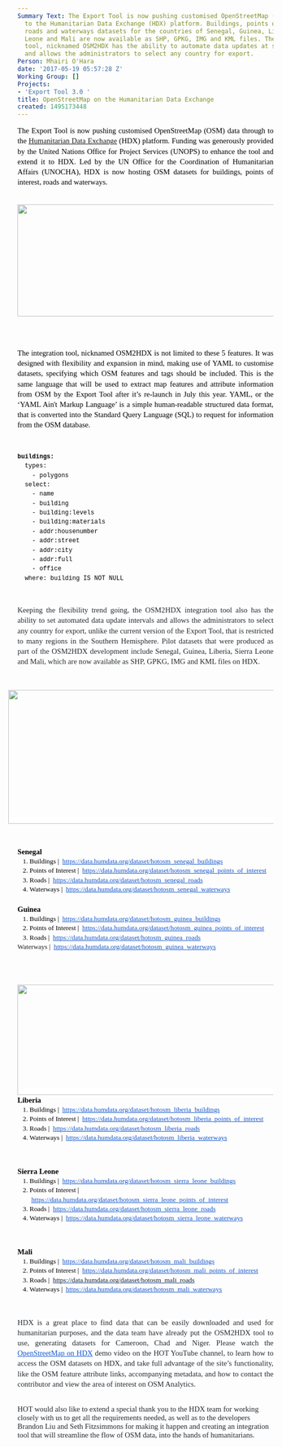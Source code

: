```yaml
---
Summary Text: The Export Tool is now pushing customised OpenStreetMap (OSM) data through
  to the Humanitarian Data Exchange (HDX) platform. Buildings, points of interest,
  roads and waterways datasets for the countries of Senegal, Guinea, Liberia, Sierra
  Leone and Mali are now available as SHP, GPKG, IMG and KML files. The integration
  tool, nicknamed OSM2HDX has the ability to automate data updates at set intervals
  and allows the administrators to select any country for export.
Person: Mhairi O'Hara
date: '2017-05-19 05:57:28 Z'
Working Group: []
Projects:
- 'Export Tool 3.0 '
title: OpenStreetMap on the Humanitarian Data Exchange
created: 1495173448
---
```

<p style="line-height: 1.38; margin-top: 0pt; margin-bottom: 0pt; text-align: justify;" dir="ltr"><span style="font-size: 11pt; font-family: Calibri; color: #000000; background-color: transparent; font-weight: 400; font-style: normal; font-variant: normal; text-decoration: none; vertical-align: baseline; white-space: pre-wrap;">The Export Tool is now pushing customised OpenStreetMap (OSM) data through to the <a href="https://data.humdata.org/">Humanitarian Data Exchange</a> (HDX) platform. Funding was generously provided by the United Nations Office for Project Services (UNOPS) to enhance the tool and extend it to HDX. Led by the UN Office for the Coordination of Humanitarian Affairs (UNOCHA), HDX is now hosting OSM datasets for buildings, points of interest, roads and waterways.</span></p><p style="line-height: 1.38; margin-top: 0pt; margin-bottom: 0pt; text-align: justify;" dir="ltr">&nbsp;</p><p><strong style="font-weight: normal;"><span id="docs-internal-guid-d739698a-1f49-75e9-9c7d-f2cc0bdc9ae7" style="font-weight: normal;"><span style="font-size: 11pt; font-family: Calibri; background-color: transparent; font-weight: 400; font-style: normal; font-variant-ligatures: normal; font-variant-caps: normal; white-space: pre-wrap;"><img style="border-width: initial; border-style: none; transform: rotate(0rad);" src="https://lh5.googleusercontent.com/OYwzAD_rL2zj9OHLfgGdIYmNrgV_3EPSuaox-belxVBwgMYtaPWn66SmTOuce1zKO4nHIwjz1ic1oQMCPBsVGmF2rEhvxQ-sKWtsMa2E4gbN43aSYJALYTxkvpyEAvv55TYWy23Q" alt="" width="624" height="220"></span></span></strong></p><p><strong style="font-weight: normal;"><br><br></strong></p><p style="line-height: 1.38; margin-top: 0pt; margin-bottom: 0pt; text-align: justify;" dir="ltr"><span style="font-size: 11pt; font-family: Calibri; color: #000000; background-color: transparent; font-weight: 400; font-style: normal; font-variant: normal; text-decoration: none; vertical-align: baseline; white-space: pre-wrap;">The integration tool, nicknamed OSM2HDX is not limited to these 5 features. It was designed with flexibility and expansion in mind, making use of YAML to customise datasets, specifying which OSM features and tags should be included. This is the same language that will be used to extract map features and attribute information from OSM by the Export Tool after it’s re-launch in July this year. YAML, or the ‘YAML Ain't Markup Language’ is a simple human-readable structured data format, that is converted into the Standard Query Language (SQL) to request for information from the OSM database.</span></p><p><strong style="font-weight: normal;">&nbsp;</strong></p><p style="line-height: 1.2; margin-top: 3pt; margin-bottom: 0pt;" dir="ltr"><span style="font-size: 9pt; font-family: 'Courier New'; color: #000000; background-color: transparent; font-weight: bold; font-style: normal; font-variant: normal; text-decoration: none; vertical-align: baseline; white-space: pre-wrap;">buildings:</span></p><p style="line-height: 1.2; margin-top: 3pt; margin-bottom: 0pt;" dir="ltr"><span style="font-size: 9pt; font-family: 'Courier New'; color: #000000; background-color: transparent; font-weight: 400; font-style: normal; font-variant: normal; text-decoration: none; vertical-align: baseline; white-space: pre-wrap;"> &nbsp;types:</span></p><p style="line-height: 1.2; margin-top: 3pt; margin-bottom: 0pt;" dir="ltr"><span style="font-size: 9pt; font-family: 'Courier New'; color: #000000; background-color: transparent; font-weight: 400; font-style: normal; font-variant: normal; text-decoration: none; vertical-align: baseline; white-space: pre-wrap;"> &nbsp;&nbsp;&nbsp;- polygons</span></p><p style="line-height: 1.2; margin-top: 3pt; margin-bottom: 0pt;" dir="ltr"><span style="font-size: 9pt; font-family: 'Courier New'; color: #000000; background-color: transparent; font-weight: 400; font-style: normal; font-variant: normal; text-decoration: none; vertical-align: baseline; white-space: pre-wrap;"> &nbsp;select:</span></p><p style="line-height: 1.2; margin-top: 3pt; margin-bottom: 0pt;" dir="ltr"><span style="font-size: 9pt; font-family: 'Courier New'; color: #000000; background-color: transparent; font-weight: 400; font-style: normal; font-variant: normal; text-decoration: none; vertical-align: baseline; white-space: pre-wrap;"> &nbsp;&nbsp;&nbsp;- name</span></p><p style="line-height: 1.2; margin-top: 3pt; margin-bottom: 0pt;" dir="ltr"><span style="font-size: 9pt; font-family: 'Courier New'; color: #000000; background-color: transparent; font-weight: 400; font-style: normal; font-variant: normal; text-decoration: none; vertical-align: baseline; white-space: pre-wrap;"> &nbsp;&nbsp;&nbsp;- building</span></p><p style="line-height: 1.2; margin-top: 3pt; margin-bottom: 0pt;" dir="ltr"><span style="font-size: 9pt; font-family: 'Courier New'; color: #000000; background-color: transparent; font-weight: 400; font-style: normal; font-variant: normal; text-decoration: none; vertical-align: baseline; white-space: pre-wrap;"> &nbsp;&nbsp;&nbsp;- building:levels</span></p><p style="line-height: 1.2; margin-top: 3pt; margin-bottom: 0pt;" dir="ltr"><span style="font-size: 9pt; font-family: 'Courier New'; color: #000000; background-color: transparent; font-weight: 400; font-style: normal; font-variant: normal; text-decoration: none; vertical-align: baseline; white-space: pre-wrap;"> &nbsp;&nbsp;&nbsp;- building:materials</span></p><p style="line-height: 1.2; margin-top: 3pt; margin-bottom: 0pt;" dir="ltr"><span style="font-size: 9pt; font-family: 'Courier New'; color: #000000; background-color: transparent; font-weight: 400; font-style: normal; font-variant: normal; text-decoration: none; vertical-align: baseline; white-space: pre-wrap;"> &nbsp;&nbsp;&nbsp;- addr:housenumber</span></p><p style="line-height: 1.2; margin-top: 3pt; margin-bottom: 0pt;" dir="ltr"><span style="font-size: 9pt; font-family: 'Courier New'; color: #000000; background-color: transparent; font-weight: 400; font-style: normal; font-variant: normal; text-decoration: none; vertical-align: baseline; white-space: pre-wrap;"> &nbsp;&nbsp;&nbsp;- addr:street</span></p><p style="line-height: 1.2; margin-top: 3pt; margin-bottom: 0pt;" dir="ltr"><span style="font-size: 9pt; font-family: 'Courier New'; color: #000000; background-color: transparent; font-weight: 400; font-style: normal; font-variant: normal; text-decoration: none; vertical-align: baseline; white-space: pre-wrap;"> &nbsp;&nbsp;&nbsp;- addr:city</span></p><p style="line-height: 1.2; margin-top: 3pt; margin-bottom: 0pt;" dir="ltr"><span style="font-size: 9pt; font-family: 'Courier New'; color: #000000; background-color: transparent; font-weight: 400; font-style: normal; font-variant: normal; text-decoration: none; vertical-align: baseline; white-space: pre-wrap;"> &nbsp;&nbsp;&nbsp;- addr:full</span></p><p style="line-height: 1.2; margin-top: 3pt; margin-bottom: 0pt;" dir="ltr"><span style="font-size: 9pt; font-family: 'Courier New'; color: #000000; background-color: transparent; font-weight: 400; font-style: normal; font-variant: normal; text-decoration: none; vertical-align: baseline; white-space: pre-wrap;"> &nbsp;&nbsp;&nbsp;- office</span></p><p style="line-height: 1.2; margin-top: 3pt; margin-bottom: 0pt;" dir="ltr"><span style="font-size: 9pt; font-family: 'Courier New'; color: #000000; background-color: transparent; font-weight: 400; font-style: normal; font-variant: normal; text-decoration: none; vertical-align: baseline; white-space: pre-wrap;"> &nbsp;where: building IS NOT NULL</span></p><p><strong style="font-weight: normal;">&nbsp;</strong></p><p style="line-height: 1.38; margin-top: 0pt; margin-bottom: 0pt; text-align: justify;" dir="ltr"><span style="font-size: 11pt; font-family: Calibri; color: #24292e; background-color: #ffffff; font-weight: 400; font-style: normal; font-variant: normal; text-decoration: none; vertical-align: baseline; white-space: pre-wrap;">Keeping the flexibility trend going, the OSM2HDX integration tool also has the ability to set automated data update intervals and allows the administrators to select any country for export, unlike the current version of the Export Tool, that is restricted to many regions in the Southern Hemisphere. Pilot datasets that were produced as part of the OSM2HDX development include Senegal, Guinea, Liberia, Sierra Leone and Mali, which are now available as SHP, GPKG, IMG and KML files on HDX.</span></p><p><strong style="font-weight: normal;">&nbsp;</strong></p><p style="line-height: 1.38; margin-top: 0pt; margin-bottom: 0pt; margin-left: -13.5pt; text-align: center;" dir="ltr"><span style="font-size: 11pt; font-family: Calibri; color: #24292e; background-color: #ffffff; font-weight: 400; font-style: normal; font-variant: normal; text-decoration: none; vertical-align: baseline; white-space: pre-wrap;"><img style="border: none; transform: rotate(0.00rad); -webkit-transform: rotate(0.00rad);" src="https://lh5.googleusercontent.com/mv1TZ7-cGt6qe_XIPK9BwG7QnGPP-06dnzOH-iaebm3mSvzlBli4Hy3fjpmqYHmFRKn6eW6MXFLs_J0vxmgg0kxGbKpYSRBSviRKbhQV8JCpod9QZHw617KiHJeEzZ3WM3qLiJey" alt="" width="658" height="263"></span></p><p><strong style="font-weight: normal;">&nbsp;</strong></p><p style="line-height: 1.38; margin-top: 0pt; margin-bottom: 0pt; text-align: justify;" dir="ltr"><span style="font-size: 11pt; font-family: Calibri; color: #000000; background-color: transparent; font-weight: bold; font-style: normal; font-variant: normal; text-decoration: none; vertical-align: baseline; white-space: pre-wrap;">Senegal</span></p><ol style="margin-top: 0pt; margin-bottom: 0pt;"><li style="list-style-type: decimal; font-size: 10pt; font-family: Calibri; color: #000000; background-color: transparent; font-weight: 400; font-style: normal; font-variant: normal; text-decoration: none; vertical-align: baseline;" dir="ltr"><p style="line-height: 1.38; margin-top: 0pt; margin-bottom: 0pt;" dir="ltr"><span style="font-size: 10pt; font-family: Calibri; color: #000000; background-color: transparent; font-weight: 400; font-style: normal; font-variant: normal; text-decoration: none; vertical-align: baseline; white-space: pre-wrap;">Buildings | &nbsp;</span><a style="text-decoration: none;" href="https://data.humdata.org/dataset/hotosm_senegal_buildings"><span style="font-size: 10pt; font-family: Calibri; color: #1155cc; background-color: transparent; font-weight: 400; font-style: normal; font-variant: normal; text-decoration: underline; vertical-align: baseline; white-space: pre-wrap;">https://data.humdata.org/dataset/hotosm_senegal_buildings</span></a></p></li><li style="list-style-type: decimal; font-size: 10pt; font-family: Calibri; color: #000000; background-color: transparent; font-weight: 400; font-style: normal; font-variant: normal; text-decoration: none; vertical-align: baseline;" dir="ltr"><p style="line-height: 1.38; margin-top: 0pt; margin-bottom: 0pt;" dir="ltr"><span style="font-size: 10pt; font-family: Calibri; color: #000000; background-color: transparent; font-weight: 400; font-style: normal; font-variant: normal; text-decoration: none; vertical-align: baseline; white-space: pre-wrap;">Points of Interest | &nbsp;</span><a style="text-decoration: none;" href="https://data.humdata.org/dataset/hotosm_senegal_points_of_interest"><span style="font-size: 10pt; font-family: Calibri; color: #1155cc; background-color: transparent; font-weight: 400; font-style: normal; font-variant: normal; text-decoration: underline; vertical-align: baseline; white-space: pre-wrap;">https://data.humdata.org/dataset/hotosm_senegal_points_of_interest</span></a></p></li><li style="list-style-type: decimal; font-size: 10pt; font-family: Calibri; color: #000000; background-color: transparent; font-weight: 400; font-style: normal; font-variant: normal; text-decoration: none; vertical-align: baseline;" dir="ltr"><p style="line-height: 1.38; margin-top: 0pt; margin-bottom: 0pt;" dir="ltr"><span style="font-size: 10pt; font-family: Calibri; color: #000000; background-color: transparent; font-weight: 400; font-style: normal; font-variant: normal; text-decoration: none; vertical-align: baseline; white-space: pre-wrap;">Roads | &nbsp;</span><a style="text-decoration: none;" href="https://data.humdata.org/dataset/hotosm_senegal_roads"><span style="font-size: 10pt; font-family: Calibri; color: #1155cc; background-color: transparent; font-weight: 400; font-style: normal; font-variant: normal; text-decoration: underline; vertical-align: baseline; white-space: pre-wrap;">https://data.humdata.org/dataset/hotosm_senegal_roads</span></a></p></li><li style="list-style-type: decimal; font-size: 10pt; font-family: Calibri; color: #000000; background-color: transparent; font-weight: 400; font-style: normal; font-variant: normal; text-decoration: none; vertical-align: baseline;" dir="ltr"><p style="line-height: 1.38; margin-top: 0pt; margin-bottom: 0pt;" dir="ltr"><span style="font-size: 10pt; font-family: Calibri; color: #000000; background-color: transparent; font-weight: 400; font-style: normal; font-variant: normal; text-decoration: none; vertical-align: baseline; white-space: pre-wrap;">Waterways | &nbsp;</span><a style="text-decoration: none;" href="https://data.humdata.org/dataset/hotosm_senegal_waterways"><span style="font-size: 10pt; font-family: Calibri; color: #1155cc; background-color: transparent; font-weight: 400; font-style: normal; font-variant: normal; text-decoration: underline; vertical-align: baseline; white-space: pre-wrap;">https://data.humdata.org/dataset/hotosm_senegal_waterways</span></a></p></li></ol><p style="line-height: 1.38; margin-top: 0pt; margin-bottom: 0pt; text-align: justify;" dir="ltr"><strong id="docs-internal-guid-d739698a-1f4d-d7cf-a44b-0b40004ae646" style="font-weight: normal;">&nbsp;</strong></p><p style="line-height: 1.38; margin-top: 0pt; margin-bottom: 0pt;" dir="ltr"><span style="font-size: 11pt; font-family: Calibri; color: #000000; background-color: transparent; font-weight: bold; font-style: normal; font-variant: normal; text-decoration: none; vertical-align: baseline; white-space: pre-wrap;">Guinea</span></p><ol style="margin-top: 0pt; margin-bottom: 0pt;"><li style="list-style-type: decimal; font-size: 10pt; font-family: Calibri; color: #000000; background-color: transparent; font-weight: 400; font-style: normal; font-variant: normal; text-decoration: none; vertical-align: baseline;" dir="ltr"><p style="line-height: 1.38; margin-top: 0pt; margin-bottom: 0pt;" dir="ltr"><span style="font-size: 10pt; font-family: Calibri; color: #000000; background-color: transparent; font-weight: 400; font-style: normal; font-variant: normal; text-decoration: none; vertical-align: baseline; white-space: pre-wrap;">Buildings | &nbsp;</span><a style="text-decoration: none;" href="https://data.humdata.org/dataset/hotosm_guinea_buildings"><span style="font-size: 10pt; font-family: Calibri; color: #1155cc; background-color: transparent; font-weight: 400; font-style: normal; font-variant: normal; text-decoration: underline; vertical-align: baseline; white-space: pre-wrap;">https://data.humdata.org/dataset/hotosm_guinea_buildings</span></a></p></li><li style="list-style-type: decimal; font-size: 10pt; font-family: Calibri; color: #000000; background-color: transparent; font-weight: 400; font-style: normal; font-variant: normal; text-decoration: none; vertical-align: baseline;" dir="ltr"><p style="line-height: 1.38; margin-top: 0pt; margin-bottom: 0pt;" dir="ltr"><span style="font-size: 10pt; font-family: Calibri; color: #000000; background-color: transparent; font-weight: 400; font-style: normal; font-variant: normal; text-decoration: none; vertical-align: baseline; white-space: pre-wrap;">Points of Interest | &nbsp;</span><a style="text-decoration: none;" href="https://data.humdata.org/dataset/hotosm_guinea_points_of_interest"><span style="font-size: 10pt; font-family: Calibri; color: #1155cc; background-color: transparent; font-weight: 400; font-style: normal; font-variant: normal; text-decoration: underline; vertical-align: baseline; white-space: pre-wrap;">https://data.humdata.org/dataset/hotosm_guinea_points_of_interest</span></a></p></li><li style="list-style-type: decimal; font-size: 10pt; font-family: Calibri; color: #000000; background-color: transparent; font-weight: 400; font-style: normal; font-variant: normal; text-decoration: none; vertical-align: baseline;" dir="ltr"><p style="line-height: 1.38; margin-top: 0pt; margin-bottom: 0pt;" dir="ltr"><span style="font-size: 10pt; font-family: Calibri; color: #000000; background-color: transparent; font-weight: 400; font-style: normal; font-variant: normal; text-decoration: none; vertical-align: baseline; white-space: pre-wrap;">Roads | &nbsp;</span><a style="text-decoration: none;" href="https://data.humdata.org/dataset/hotosm_guinea_roads"><span style="font-size: 10pt; font-family: Calibri; color: #1155cc; background-color: transparent; font-weight: 400; font-style: normal; font-variant: normal; text-decoration: underline; vertical-align: baseline; white-space: pre-wrap;">https://data.humdata.org/dataset/hotosm_guinea_roads</span></a></p></li></ol><p style="line-height: 1.38; margin-top: 0pt; margin-bottom: 0pt; text-align: justify;" dir="ltr"><span style="font-weight: normal;"><span style="font-size: 10pt; font-family: Calibri; background-color: transparent; font-weight: 400; font-style: normal; font-variant-ligatures: normal; font-variant-caps: normal; white-space: pre-wrap;">Waterways | &nbsp;</span><a href="https://data.humdata.org/dataset/hotosm_guinea_waterways"><span style="font-size: 10pt; font-family: Calibri; color: #1155cc; background-color: transparent; font-weight: 400; font-style: normal; font-variant-ligatures: normal; font-variant-caps: normal; text-decoration-line: underline; white-space: pre-wrap;">https://data.humdata.org/dataset/hotosm_guinea_waterways</span></a></span></p><p style="line-height: 1.38; margin-top: 0pt; margin-bottom: 0pt; text-align: justify;" dir="ltr">&nbsp;</p><p><strong style="font-weight: normal;">&nbsp;</strong></p><p style="line-height: 1.38; margin-top: 0pt; margin-bottom: 0pt;" dir="ltr"><span style="font-size: 10pt; font-family: Calibri; color: #24292e; background-color: #ffffff; font-weight: 400; font-style: normal; font-variant: normal; text-decoration: none; vertical-align: baseline; white-space: pre-wrap;"><img style="border: none; transform: rotate(0.00rad); -webkit-transform: rotate(0.00rad);" src="https://lh6.googleusercontent.com/-blbJra1-QMa3EbAR6R-BOJ-nqkacFaYKut4WowzA5wzF1ysI5SkAmliDRa9kOqowYdpXR7nWzr9ySHiFigvSGr5k724-8s3Uku6qt8tbuEtKanzY04yexiSrPtjUgz1dt17Zuen" alt="" width="624" height="217"></span></p><p style="line-height: 1.38; margin-top: 0pt; margin-bottom: 0pt;" dir="ltr"><span style="font-size: 11pt; font-family: Calibri; color: #000000; background-color: transparent; font-weight: bold; font-style: normal; font-variant: normal; text-decoration: none; vertical-align: baseline; white-space: pre-wrap;">Liberia </span></p><ol style="margin-top: 0pt; margin-bottom: 0pt;"><li style="list-style-type: decimal; font-size: 10pt; font-family: Calibri; color: #000000; background-color: transparent; font-weight: 400; font-style: normal; font-variant: normal; text-decoration: none; vertical-align: baseline;" dir="ltr"><p style="line-height: 1.38; margin-top: 0pt; margin-bottom: 0pt;" dir="ltr"><span style="font-size: 10pt; font-family: Calibri; color: #000000; background-color: transparent; font-weight: 400; font-style: normal; font-variant: normal; text-decoration: none; vertical-align: baseline; white-space: pre-wrap;">Buildings | &nbsp;</span><a style="text-decoration: none;" href="https://data.humdata.org/dataset/hotosm_liberia_buildings"><span style="font-size: 10pt; font-family: Calibri; color: #1155cc; background-color: transparent; font-weight: 400; font-style: normal; font-variant: normal; text-decoration: underline; vertical-align: baseline; white-space: pre-wrap;">https://data.humdata.org/dataset/hotosm_liberia_buildings</span></a></p></li><li style="list-style-type: decimal; font-size: 10pt; font-family: Calibri; color: #000000; background-color: transparent; font-weight: 400; font-style: normal; font-variant: normal; text-decoration: none; vertical-align: baseline;" dir="ltr"><p style="line-height: 1.38; margin-top: 0pt; margin-bottom: 0pt;" dir="ltr"><span style="font-size: 10pt; font-family: Calibri; color: #000000; background-color: transparent; font-weight: 400; font-style: normal; font-variant: normal; text-decoration: none; vertical-align: baseline; white-space: pre-wrap;">Points of Interest | &nbsp;</span><a style="text-decoration: none;" href="https://data.humdata.org/dataset/hotosm_liberia_points_of_interest"><span style="font-size: 10pt; font-family: Calibri; color: #1155cc; background-color: transparent; font-weight: 400; font-style: normal; font-variant: normal; text-decoration: underline; vertical-align: baseline; white-space: pre-wrap;">https://data.humdata.org/dataset/hotosm_liberia_points_of_interest</span></a></p></li><li style="list-style-type: decimal; font-size: 10pt; font-family: Calibri; color: #000000; background-color: transparent; font-weight: 400; font-style: normal; font-variant: normal; text-decoration: none; vertical-align: baseline;" dir="ltr"><p style="line-height: 1.38; margin-top: 0pt; margin-bottom: 0pt;" dir="ltr"><span style="font-size: 10pt; font-family: Calibri; color: #000000; background-color: transparent; font-weight: 400; font-style: normal; font-variant: normal; text-decoration: none; vertical-align: baseline; white-space: pre-wrap;">Roads | &nbsp;</span><a style="text-decoration: none;" href="https://data.humdata.org/dataset/hotosm_liberia_roads"><span style="font-size: 10pt; font-family: Calibri; color: #1155cc; background-color: transparent; font-weight: 400; font-style: normal; font-variant: normal; text-decoration: underline; vertical-align: baseline; white-space: pre-wrap;">https://data.humdata.org/dataset/hotosm_liberia_roads</span></a></p></li><li style="list-style-type: decimal; font-size: 10pt; font-family: Calibri; color: #000000; background-color: transparent; font-weight: 400; font-style: normal; font-variant: normal; text-decoration: none; vertical-align: baseline;" dir="ltr"><p style="line-height: 1.38; margin-top: 0pt; margin-bottom: 0pt;" dir="ltr"><span style="font-size: 10pt; font-family: Calibri; color: #000000; background-color: transparent; font-weight: 400; font-style: normal; font-variant: normal; text-decoration: none; vertical-align: baseline; white-space: pre-wrap;">Waterways | &nbsp;</span><a style="text-decoration: none;" href="https://data.humdata.org/dataset/hotosm_liberia_waterways"><span style="font-size: 10pt; font-family: Calibri; color: #1155cc; background-color: transparent; font-weight: 400; font-style: normal; font-variant: normal; text-decoration: underline; vertical-align: baseline; white-space: pre-wrap;">https://data.humdata.org/dataset/hotosm_liberia_waterways</span></a></p></li></ol><p style="line-height: 1.38; margin-top: 16pt; margin-bottom: 4pt;" dir="ltr"><strong id="docs-internal-guid-d739698a-1f4e-414e-7dfe-926115ce26bb" style="font-weight: normal;">&nbsp;</strong></p><p style="line-height: 1.38; margin-top: 0pt; margin-bottom: 0pt;" dir="ltr"><span style="font-size: 11pt; font-family: Calibri; color: #000000; background-color: transparent; font-weight: bold; font-style: normal; font-variant: normal; text-decoration: none; vertical-align: baseline; white-space: pre-wrap;">Sierra Leone </span></p><ol style="margin-top: 0pt; margin-bottom: 0pt;"><li style="list-style-type: decimal; font-size: 10pt; font-family: Calibri; color: #000000; background-color: transparent; font-weight: 400; font-style: normal; font-variant: normal; text-decoration: none; vertical-align: baseline;" dir="ltr"><p style="line-height: 1.38; margin-top: 0pt; margin-bottom: 0pt;" dir="ltr"><span style="font-size: 10pt; font-family: Calibri; color: #000000; background-color: transparent; font-weight: 400; font-style: normal; font-variant: normal; text-decoration: none; vertical-align: baseline; white-space: pre-wrap;">Buildings | &nbsp;</span><a style="text-decoration: none;" href="https://data.humdata.org/dataset/hotosm_sierra_leone_buildings"><span style="font-size: 10pt; font-family: Calibri; color: #1155cc; background-color: transparent; font-weight: 400; font-style: normal; font-variant: normal; text-decoration: underline; vertical-align: baseline; white-space: pre-wrap;">https://data.humdata.org/dataset/hotosm_sierra_leone_buildings</span></a></p></li><li style="list-style-type: decimal; font-size: 10pt; font-family: Calibri; color: #000000; background-color: transparent; font-weight: 400; font-style: normal; font-variant: normal; text-decoration: none; vertical-align: baseline;" dir="ltr"><p style="line-height: 1.38; margin-top: 0pt; margin-bottom: 0pt;" dir="ltr"><span style="font-size: 10pt; font-family: Calibri; color: #000000; background-color: transparent; font-weight: 400; font-style: normal; font-variant: normal; text-decoration: none; vertical-align: baseline; white-space: pre-wrap;">Points of Interest | &nbsp;</span><a style="text-decoration: none;" href="https://data.humdata.org/dataset/hotosm_sierra_leone_points_of_interest"><span style="font-size: 10pt; font-family: Calibri; color: #1155cc; background-color: transparent; font-weight: 400; font-style: normal; font-variant: normal; text-decoration: underline; vertical-align: baseline; white-space: pre-wrap;">https://data.humdata.org/dataset/hotosm_sierra_leone_points_of_interest</span></a></p></li><li style="list-style-type: decimal; font-size: 10pt; font-family: Calibri; color: #000000; background-color: transparent; font-weight: 400; font-style: normal; font-variant: normal; text-decoration: none; vertical-align: baseline;" dir="ltr"><p style="line-height: 1.38; margin-top: 0pt; margin-bottom: 0pt;" dir="ltr"><span style="font-size: 10pt; font-family: Calibri; color: #000000; background-color: transparent; font-weight: 400; font-style: normal; font-variant: normal; text-decoration: none; vertical-align: baseline; white-space: pre-wrap;">Roads | &nbsp;</span><a style="text-decoration: none;" href="https://data.humdata.org/dataset/hotosm_sierra_leone_roads"><span style="font-size: 10pt; font-family: Calibri; color: #1155cc; background-color: transparent; font-weight: 400; font-style: normal; font-variant: normal; text-decoration: underline; vertical-align: baseline; white-space: pre-wrap;">https://data.humdata.org/dataset/hotosm_sierra_leone_roads</span></a></p></li><li style="list-style-type: decimal; font-size: 10pt; font-family: Calibri; color: #000000; background-color: transparent; font-weight: 400; font-style: normal; font-variant: normal; text-decoration: none; vertical-align: baseline;" dir="ltr"><p style="line-height: 1.38; margin-top: 0pt; margin-bottom: 0pt;" dir="ltr"><span style="font-size: 10pt; font-family: Calibri; color: #000000; background-color: transparent; font-weight: 400; font-style: normal; font-variant: normal; text-decoration: none; vertical-align: baseline; white-space: pre-wrap;">Waterways | &nbsp;</span><a style="text-decoration: none;" href="https://data.humdata.org/dataset/hotosm_sierra_leone_waterways"><span style="font-size: 10pt; font-family: Calibri; color: #1155cc; background-color: transparent; font-weight: 400; font-style: normal; font-variant: normal; text-decoration: underline; vertical-align: baseline; white-space: pre-wrap;">https://data.humdata.org/dataset/hotosm_sierra_leone_waterways</span></a></p></li></ol><p style="line-height: 1.38; margin-top: 16pt; margin-bottom: 4pt;" dir="ltr"><strong style="font-weight: normal;">&nbsp;</strong></p><p style="line-height: 1.38; margin-top: 0pt; margin-bottom: 0pt;" dir="ltr"><span style="font-size: 11pt; font-family: Calibri; color: #000000; background-color: transparent; font-weight: bold; font-style: normal; font-variant: normal; text-decoration: none; vertical-align: baseline; white-space: pre-wrap;">Mali </span></p><ol style="margin-top: 0pt; margin-bottom: 0pt;"><li style="list-style-type: decimal; font-size: 10pt; font-family: Calibri; color: #000000; background-color: transparent; font-weight: 400; font-style: normal; font-variant: normal; text-decoration: none; vertical-align: baseline;" dir="ltr"><p style="line-height: 1.38; margin-top: 0pt; margin-bottom: 0pt;" dir="ltr"><span style="font-size: 10pt; font-family: Calibri; color: #000000; background-color: transparent; font-weight: 400; font-style: normal; font-variant: normal; text-decoration: none; vertical-align: baseline; white-space: pre-wrap;">Buildings | &nbsp;</span><a style="text-decoration: none;" href="https://data.humdata.org/dataset/hotosm_mali_buildings"><span style="font-size: 10pt; font-family: Calibri; color: #1155cc; background-color: transparent; font-weight: 400; font-style: normal; font-variant: normal; text-decoration: underline; vertical-align: baseline; white-space: pre-wrap;">https://data.humdata.org/dataset/hotosm_mali_buildings</span></a></p></li><li style="list-style-type: decimal; font-size: 10pt; font-family: Calibri; color: #000000; background-color: transparent; font-weight: 400; font-style: normal; font-variant: normal; text-decoration: none; vertical-align: baseline;" dir="ltr"><p style="line-height: 1.38; margin-top: 0pt; margin-bottom: 0pt;" dir="ltr"><span style="font-size: 10pt; font-family: Calibri; color: #000000; background-color: transparent; font-weight: 400; font-style: normal; font-variant: normal; text-decoration: none; vertical-align: baseline; white-space: pre-wrap;">Points of Interest | &nbsp;</span><a style="text-decoration: none;" href="https://data.humdata.org/dataset/hotosm_mali_points_of_interest"><span style="font-size: 10pt; font-family: Calibri; color: #1155cc; background-color: transparent; font-weight: 400; font-style: normal; font-variant: normal; text-decoration: underline; vertical-align: baseline; white-space: pre-wrap;">https://data.humdata.org/dataset/hotosm_mali_points_of_interest</span></a></p></li><li style="list-style-type: decimal; font-size: 10pt; font-family: Calibri; color: #000000; background-color: transparent; font-weight: 400; font-style: normal; font-variant: normal; text-decoration: none; vertical-align: baseline;" dir="ltr"><p style="line-height: 1.38; margin-top: 0pt; margin-bottom: 0pt;" dir="ltr"><span style="font-size: 10pt; font-family: Calibri; color: #000000; background-color: transparent; font-weight: 400; font-style: normal; font-variant: normal; text-decoration: none; vertical-align: baseline; white-space: pre-wrap;">Roads | &nbsp;</span><span style="text-decoration: underline; font-size: 10pt; font-family: Calibri; color: #1155cc; background-color: transparent; font-weight: 400; font-style: normal; font-variant-ligatures: normal; font-variant-caps: normal; vertical-align: baseline; white-space: pre-wrap;"><a style="text-decoration: none;" href="https://data.humdata.org/dataset/hotosm_mali_roads">https://data.humdata.org/dataset/hotosm_mali_roads</a></span></p></li><li style="list-style-type: decimal; font-size: 10pt; font-family: Calibri; color: #000000; background-color: transparent; font-weight: 400; font-style: normal; font-variant: normal; text-decoration: none; vertical-align: baseline;" dir="ltr"><p style="line-height: 1.38; margin-top: 0pt; margin-bottom: 0pt;" dir="ltr"><span style="font-weight: normal;"><span style="font-size: 10pt; font-family: Calibri; background-color: transparent; font-weight: 400; font-style: normal; font-variant-ligatures: normal; font-variant-caps: normal; white-space: pre-wrap;">Waterways | &nbsp;</span><a href="https://data.humdata.org/dataset/hotosm_mali_waterways"><span style="font-size: 10pt; font-family: Calibri; color: #1155cc; background-color: transparent; font-weight: 400; font-style: normal; font-variant-ligatures: normal; font-variant-caps: normal; text-decoration-line: underline; white-space: pre-wrap;">https://data.humdata.org/dataset/hotosm_mali_waterways</span></a></span></p></li></ol><p><strong style="font-weight: normal;">&nbsp;</strong></p><p style="line-height: 1.38; margin-top: 0pt; margin-bottom: 0pt; text-align: justify;" dir="ltr"><span style="font-size: 11pt; font-family: Calibri; color: #24292e; background-color: #ffffff; font-weight: 400; font-style: normal; font-variant: normal; text-decoration: none; vertical-align: baseline; white-space: pre-wrap;">HDX is a great place to find data that can be easily downloaded and used for humanitarian purposes, and the data team have already put the OSM2HDX tool to use, generating datasets for Cameroon, Chad and Niger. Please watch the </span><a style="text-decoration: none;" href="https://youtu.be/mx8_dk-S0w4"><span style="font-size: 11pt; font-family: Calibri; color: #1155cc; background-color: #ffffff; font-weight: 400; font-style: normal; font-variant: normal; text-decoration: underline; vertical-align: baseline; white-space: pre-wrap;">OpenStreetMap on HDX</span></a><span style="font-size: 11pt; font-family: Calibri; color: #24292e; background-color: #ffffff; font-weight: 400; font-style: normal; font-variant: normal; text-decoration: none; vertical-align: baseline; white-space: pre-wrap;"> demo video on the HOT YouTube channel, to learn how to access the OSM datasets on HDX, and take full advantage of the site’s functionality, like the OSM feature attribute links, accompanying metadata, and how to contact the contributor and view the area of interest on OSM Analytics. </span></p><p><span style="font-weight: normal;"><br><span style="font-size: 11pt; font-family: Calibri; color: #24292e; font-weight: 400; font-style: normal; font-variant-ligatures: normal; font-variant-caps: normal; white-space: pre-wrap;">HOT would also like to extend a special thank you to the HDX team for working closely with us to get all the requirements needed, as well as to the developers Brandon Liu and Seth Fitzsimmons for making it happen and creating an integration tool that will streamline the flow of OSM data, into the hands of humanitarians.</span></span></p><p>&nbsp;</p><p>&nbsp;</p><p>&nbsp;</p>
